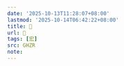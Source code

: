 ```yaml
---
date: '2025-10-13T11:28:07+08:00'
lastmod: '2025-10-14T06:42:22+08:00'
title: 󰛣
url: 󰛣
tags: [宏]
src: GHZR
note:
---
```

